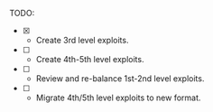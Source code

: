 TODO:
* [x] - Create 3rd level exploits.
* [ ] - Create 4th-5th level exploits.
* [ ] - Review and re-balance 1st-2nd level exploits.
* [ ] - Migrate 4th/5th level exploits to new format.

